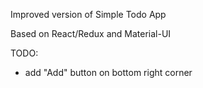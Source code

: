 Improved version of Simple Todo App

Based on React/Redux and Material-UI

TODO:
- add "Add" button on bottom right corner